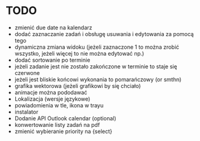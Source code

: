 # TODO
- zmienić due date na kalendarz
- dodać zaznaczanie zadań i obsługę usuwania i edytowania za pomocą tego
- dynamiczna zmiana widoku (jeżeli zaznaczone 1 to można zrobić wszystko, jeżeli więcej to nie można edytować np.)
- dodać sortowanie po terminie
- jeżeli zadanie jest nie zostało zakończone w terminie to staje się czerwone
- jeżeli jest bliskie końcowi wykonania to pomarańczowy (or smthn)
- grafika wektorowa (jeżeli grafikowi by się chciało)
- animacje można pododawać
- Lokalizacja (wersje językowe)
- powiadomienia w tle, ikona w trayu
- instalator
- Dodanie API Outlook calendar (optional)
- konwertowanie listy zadań na pdf
- zmienić wybieranie priority na {select}
